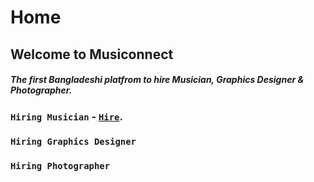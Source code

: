 # Home
## Welcome to Musiconnect
##### The first Bangladeshi platfrom to hire Musician, Graphics Designer & Photographer.







### `Hiring Musician` - [`Hire`](http://127.0.0.1:8000/music/).

### `Hiring Graphics Designer`

### `Hiring Photographer`







<!-- For full documentation visit [mkdocs.org](https://www.mkdocs.org). -->